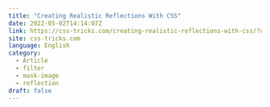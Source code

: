 ```yaml
---
title: "Creating Realistic Reflections With CSS"
date: 2022-05-02T14:14:07Z
link: https://css-tricks.com/creating-realistic-reflections-with-css/?utm_medium=RSS&utm_source=news.12bit.vn
site: css-tricks.com
language: English
category:
  - Article
  - filter
  - mask-image
  - reflection
draft: false
---
```

